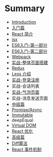 # Summary

* [Introduction](README.md)
* [入门篇](chapter1.md)
* [React 简介](react-jian-jie.md)
* [jsx](jsx.md)
* [ES6入门-第一部分](es6.md)
* [ES6入门-第二部分](es6ru-95e8-di-er-bu-fen.md)
* [Webpack](webpack.md)
* [实战-整体页面搭建](shi-6218-zheng-ti-ye-mian-da-jian.md)
* [Redux](redux.md)
* [Less 介绍](less-jie-shao.md)
* [实战-登录注册](shi-6218-deng-lu-zhu-ce.md)
* 实战-会话列表
* [实战-气泡页面](shi-6218-qi-pao-ye-mian.md)
* 实战-消息发送页面
* [中级篇](zhong-ji-pian.md)
* [Promise/Async](promiseasync.md)
* [Immutable](immutable.md)
* deepEqual
* [Virtual DOM](virtual-dom.md)
* [React 优化](react-you-hua.md)
* [高级篇](gao-ji-pian.md)
* [Diff算法](diffsuan-fa.md)
* [React 事件机制](immutable-yuan-li.md)

